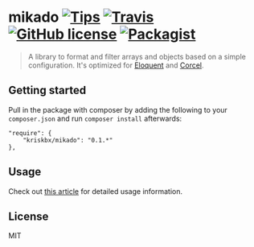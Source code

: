 # mikado [![Tips](https://img.shields.io/gratipay/kriskbx.svg)](https://www.gittip.com/kriskbx/) [![Travis](https://img.shields.io/travis/kriskbx/mikado.svg)](https://travis-ci.org/kriskbx/mikado) [![GitHub license](https://img.shields.io/github/license/kriskbx/mikado.svg)](https://github.com/kriskbx/mikado/blob/master/LICENSE)  [![Packagist](https://img.shields.io/packagist/dt/kriskbx/mikado.svg)](https://packagist.org/packages/kriskbx/mikado)

> A library to format and filter arrays and objects based on a simple configuration. It's optimized for [Eloquent](https://github.com/illuminate/database) and [Corcel](https://github.com/jgrossi/corcel).

## Getting started

Pull in the package with composer by adding the following to your `composer.json` and run `composer install` afterwards:

```
"require": {
    "kriskbx/mikado": "0.1.*"
},
```

## Usage

Check out [this article](http://kris.cool/2015/08/building-wordpress-apis-with-laravel-lumen) for detailed usage information.

## License

MIT